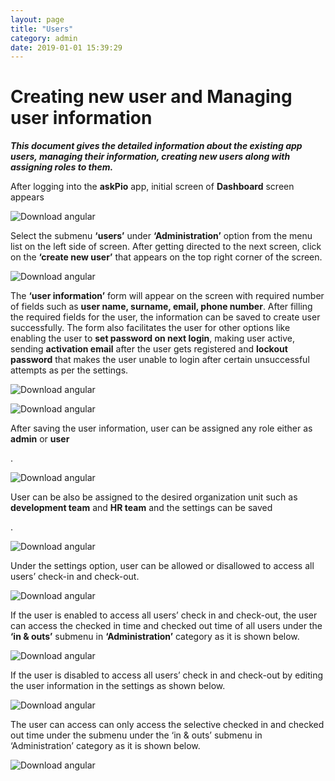 ```yaml
---
layout: page
title: "Users"
category: admin
date: 2019-01-01 15:39:29
---
```

<h1>Creating new user and Managing user information</h1>
<p><em><strong>This document gives the detailed information about the existing app users, managing their information, creating new users along with assigning roles to them.</strong></em></p>
<p>After logging into the <strong>askPio</strong> app, initial screen of <strong>Dashboard</strong> screen appears</p>
<p><img src="https://help.askpio.com/assets/images/user/user1-min.png" alt="Download angular" class="img-thumbnail" /></p>
<p>Select the submenu <strong>‘users’</strong> under <strong>‘Administration’</strong> option from the menu list on the left side of screen. After getting directed to the next screen, click on the <strong>‘create new user’</strong> that appears on the top right corner of the screen.</p>	
<p><img src="https://help.askpio.com/assets/images/user/user2-min.png" alt="Download angular" class="img-thumbnail" /></p>
<p>The <strong>‘user information’</strong> form will appear on the screen with required number of fields such as <strong>user name, surname, email, phone number</strong>. After filling the required fields for the user, the information can be saved to create user successfully. The form also facilitates the user for other options like enabling the user to <strong>set password on next login</strong>, making user active, sending <strong>activation email</strong> after the user gets registered and <strong>lockout password</strong> that makes the user unable to login after certain unsuccessful attempts as per the settings.</p>
<p><img src="https://help.askpio.com/assets/images/user/user3-min.png" alt="Download angular" class="img-thumbnail" /></p>
<p><img src="https://help.askpio.com/assets/images/user/user4-min.png" alt="Download angular" class="img-thumbnail" /></p>
<p>After saving the user information, user can be assigned any role either as <strong>admin</strong> or <strong>user</strong></p>.
<p><img src="https://help.askpio.com/assets/images/user/user5-min.png" alt="Download angular" class="img-thumbnail" /></p>
<p>User can be also be assigned to the desired organization unit such as <strong>development team</strong> and <strong>HR team</strong> and the settings can be saved</p>.
<p><img src="https://help.askpio.com/assets/images/user/user6-min.png" alt="Download angular" class="img-thumbnail" /></p>
<p>Under the settings option, user can be allowed or disallowed to access all users’ check-in and check-out.</p>
<p><img src="https://help.askpio.com/assets/images/user/user7-min.png" alt="Download angular" class="img-thumbnail" /></p>
<p>If the user is enabled to access all users’ check in and check-out, the user can access the checked in time and checked out time of all users under the <strong>‘in & outs’</strong> submenu in <strong>‘Administration’</strong> category  as it is shown below.</p>
<p><img src="https://help.askpio.com/assets/images/user/user8-min.png" alt="Download angular" class="img-thumbnail" /></p>
<p>If the user is disabled to access all users’ check in and check-out by editing the user information in the settings as shown below.</p>
<p><img src="https://help.askpio.com/assets/images/user/user9-min.png" alt="Download angular" class="img-thumbnail" /></p>
<p>The user can access can only access the selective checked in and checked out time under the submenu under the ‘in & outs’ submenu in ‘Administration’ category as it is shown below.</p>
<p><img src="https://help.askpio.com/assets/images/user/user10-min.png" alt="Download angular" class="img-thumbnail" /></p>
